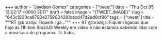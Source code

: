 
+++
author = "Jaydson Gomes"
categories = ["tweet"]
date = "Thu Oct 05 13:02:17 +0000 2017"
draft = false
image = "{TWEET_IMAGE}"
slug = "643c1900ca8790e3759004281cacd47d2ed0cf96"
tags = ["tweet"]
title = """RT @braziljs: Fiquem liga..."""
+++
RT @braziljs: Fiquem ligados que hoje às 11h tem BrazilJS Weekly em vídeo e não estamos sabendo lidar com a nova cara do programa. Tá tudo…
